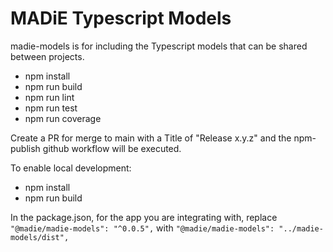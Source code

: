 # MADiE Typescript Models
madie-models is for including the Typescript models that can be shared between projects.

- npm install
- npm run build
- npm run lint
- npm run test
- npm run coverage

Create a PR for merge to main with a Title of "Release x.y.z" and the npm-publish github workflow will be executed.

To enable local development:

- npm install
- npm run build

In the package.json, for the app you are integrating with, replace
```"@madie/madie-models": "^0.0.5",```
with 
```"@madie/madie-models": "../madie-models/dist",```